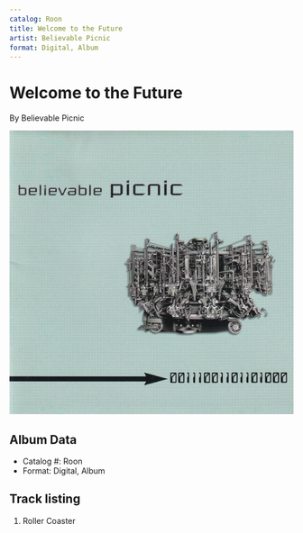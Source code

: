 ```yaml
---
catalog: Roon
title: Welcome to the Future
artist: Believable Picnic
format: Digital, Album
---
```


# Welcome to the Future

By Believable Picnic

![](../../assets/albumcovers/Believable_Picnic-Welcome_to_the_Future.png)

## Album Data

- Catalog #: Roon
- Format: Digital, Album


## Track listing


1. Roller Coaster

